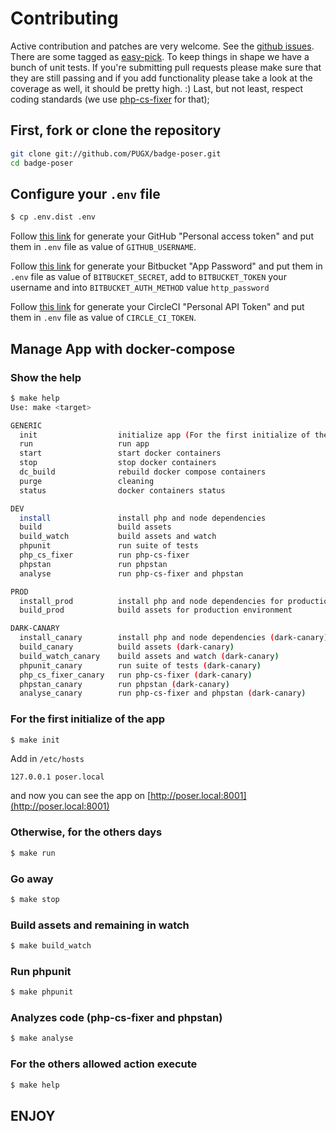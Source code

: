 # Contributing

Active contribution and patches are very welcome.
See the [github issues](https://github.com/PUGX/badge-poser/issues?state=open).
There are some tagged as [easy-pick](https://github.com/PUGX/badge-poser/issues?labels=easy-pick&page=1&state=open).
To keep things in shape we have a bunch of unit tests. If you're submitting pull requests please
make sure that they are still passing and if you add functionality please
take a look at the coverage as well, it should be pretty high. :)
Last, but not least, respect coding standards
(we use [php-cs-fixer](https://github.com/FriendsOfPHP/PHP-CS-Fixer) for that);

## First, fork or clone the repository

```bash
git clone git://github.com/PUGX/badge-poser.git
cd badge-poser
```

## Configure your `.env` file

```bash
$ cp .env.dist .env
```

Follow [this link](https://github.com/settings/tokens) for generate your GitHub "Personal access token" and put them
 in `.env` file as value of `GITHUB_USERNAME`.

Follow [this link](https://bitbucket.org/account/settings/app-passwords/new) for generate your Bitbucket "App Password" and put them
 in `.env` file as value of `BITBUCKET_SECRET`, add to `BITBUCKET_TOKEN` your username and into `BITBUCKET_AUTH_METHOD` value `http_password`

Follow [this link](https://circleci.com/account/api) for generate your CircleCI "Personal API Token" and put them
 in `.env` file as value of `CIRCLE_CI_TOKEN`.

## Manage App with docker-compose

### Show the help

```bash
$ make help
Use: make <target>

GENERIC
  init                  initialize app (For the first initialize of the app)
  run                   run app
  start                 start docker containers
  stop                  stop docker containers
  dc_build              rebuild docker compose containers
  purge                 cleaning
  status                docker containers status

DEV
  install               install php and node dependencies
  build                 build assets
  build_watch           build assets and watch
  phpunit               run suite of tests
  php_cs_fixer          run php-cs-fixer
  phpstan               run phpstan
  analyse               run php-cs-fixer and phpstan

PROD
  install_prod          install php and node dependencies for production environment
  build_prod            build assets for production environment

DARK-CANARY
  install_canary        install php and node dependencies (dark-canary)
  build_canary          build assets (dark-canary)
  build_watch_canary    build assets and watch (dark-canary)
  phpunit_canary        run suite of tests (dark-canary)
  php_cs_fixer_canary   run php-cs-fixer (dark-canary)
  phpstan_canary        run phpstan (dark-canary)
  analyse_canary        run php-cs-fixer and phpstan (dark-canary)
```

### For the first initialize of the app
```bash
$ make init
```
Add in `/etc/hosts`
```console
127.0.0.1 poser.local
```
and now you can see the app on [http://poser.local:8001](http://poser.local:8001)

### Otherwise, for the others days
```bash
$ make run
```

### Go away
```bash
$ make stop
```

### Build assets and remaining in watch
```bash
$ make build_watch
```

### Run phpunit
``` bash
$ make phpunit
```

### Analyzes code (php-cs-fixer and phpstan)
``` bash
$ make analyse
```

### For the others allowed action execute
``` bash
$ make help
```

## ENJOY
